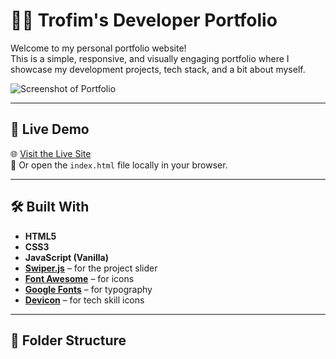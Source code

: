 # 🧑‍💻 Trofim's Developer Portfolio

Welcome to my personal portfolio website!  
This is a simple, responsive, and visually engaging portfolio where I showcase my development projects, tech stack, and a bit about myself.

![Screenshot of Portfolio](images/screenshot.png)

---

## 🚀 Live Demo

🌐 [Visit the Live Site](https://yourdomain.com)  
📁 Or open the `index.html` file locally in your browser.

---

## 🛠️ Built With

- **HTML5**
- **CSS3**
- **JavaScript (Vanilla)**
- **[Swiper.js](https://swiperjs.com/)** – for the project slider
- **[Font Awesome](https://fontawesome.com/)** – for icons
- **[Google Fonts](https://fonts.google.com/)** – for typography
- **[Devicon](https://devicon.dev/)** – for tech skill icons

---

## 📂 Folder Structure

